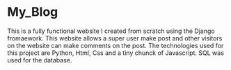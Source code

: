 # My_Blog
This is a fully functional website I created from scratch using the Django fromaework.
This website allows a super user make post and other visitors on the website can make comments on the post.
The technologies used for this project are Python, Html, Css and a tiny chunck of Javascript. SQL was used for the database.
